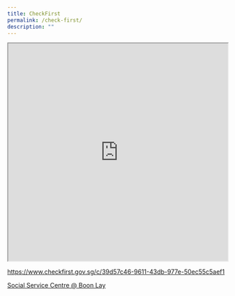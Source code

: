```yaml
---
title: CheckFirst
permalink: /check-first/
description: ""
---
```

<iframe style="width:100%;height:500px" src="https://www.checkfirst.gov.sg/c/39d57c46-9611-43db-977e-50ec55c5aef1"></iframe>


https://www.checkfirst.gov.sg/c/39d57c46-9611-43db-977e-50ec55c5aef1

<a href="https://www.checkfirst.gov.sg/c/39d57c46-9611-43db-977e-50ec55c5aef1" target="_blank">Social Service Centre @ Boon Lay </a>